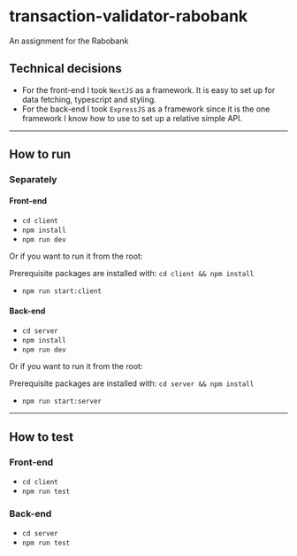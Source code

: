 # transaction-validator-rabobank

An assignment for the Rabobank

## Technical decisions

- For the front-end I took `NextJS` as a framework. It is easy to set up for data fetching, typescript and styling.
- For the back-end I took `ExpressJS` as a framework since it is the one framework I know how to use to set up a relative simple API.

---

## How to run

### Separately

#### Front-end

- `cd client`
- `npm install`
- `npm run dev`

Or if you want to run it from the root:

Prerequisite packages are installed with: `cd client && npm install`

- `npm run start:client`

#### Back-end

- `cd server`
- `npm install`
- `npm run dev`

Or if you want to run it from the root:

Prerequisite packages are installed with: `cd server && npm install`

- `npm run start:server`

---

## How to test

### Front-end

- `cd client`
- `npm run test`

### Back-end

- `cd server`
- `npm run test`
